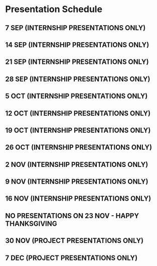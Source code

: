 # Presentation Schedule

## 7 SEP (INTERNSHIP PRESENTATIONS ONLY)

## 14 SEP (INTERNSHIP PRESENTATIONS ONLY)

## 21 SEP (INTERNSHIP PRESENTATIONS ONLY)

## 28 SEP (INTERNSHIP PRESENTATIONS ONLY)

## 5 OCT (INTERNSHIP PRESENTATIONS ONLY)

## 12 OCT (INTERNSHIP PRESENTATIONS ONLY)

## 19 OCT (INTERNSHIP PRESENTATIONS ONLY)

## 26 OCT (INTERNSHIP PRESENTATIONS ONLY)

## 2 NOV (INTERNSHIP PRESENTATIONS ONLY)

## 9 NOV (INTERNSHIP PRESENTATIONS ONLY)

## 16 NOV (INTERNSHIP PRESENTATIONS ONLY)

## NO PRESENTATIONS ON 23 NOV - HAPPY THANKSGIVING

## 30 NOV (PROJECT PRESENTATIONS ONLY)

## 7 DEC (PROJECT PRESENTATIONS ONLY)

